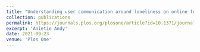 ```yaml
---
title: "Understanding user communication around loneliness on online forums"
collection: publications
permalink: https://journals.plos.org/plosone/article?id=10.1371/journal.pone.0257791
excerpt: 'Anietie Andy'
date: 2021-09-23
venue: 'Plos One'
---
```





